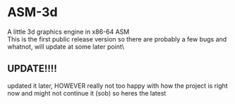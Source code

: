 # ASM-3d
A little 3d graphics engine in x86-64 ASM\
This is the first public release version so there are probably a few bugs and whatnot, will update at some later point\
## UPDATE!!!!
updated it later, HOWEVER really not too happy with how the project is right now and might not continue it (sob) so heres the latest
